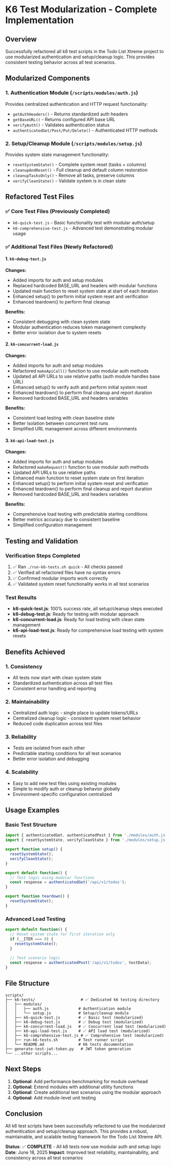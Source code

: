 # K6 Test Modularization - Complete Implementation

## Overview
Successfully refactored all k6 test scripts in the Todo List Xtreme project to use modularized authentication and setup/cleanup logic. This provides consistent testing behavior across all test scenarios.

## Modularized Components

### 1. Authentication Module (`/scripts/modules/auth.js`)
Provides centralized authentication and HTTP request functionality:
- `getAuthHeaders()` - Returns standardized auth headers
- `getBaseURL()` - Returns configured API base URL
- `verifyAuth()` - Validates authentication status
- `authenticatedGet/Post/Put/Delete()` - Authenticated HTTP methods

### 2. Setup/Cleanup Module (`/scripts/modules/setup.js`)
Provides system state management functionality:
- `resetSystemState()` - Complete system reset (tasks + columns)
- `cleanupAndReset()` - Full cleanup and default column restoration
- `cleanupTasksOnly()` - Remove all tasks, preserve columns
- `verifyCleanState()` - Validate system is in clean state

## Refactored Test Files

### ✅ Core Test Files (Previously Completed)
- `k6-quick-test.js` - Basic functionality test with modular auth/setup
- `k6-comprehensive-test.js` - Advanced test demonstrating modular usage

### ✅ Additional Test Files (Newly Refactored)

#### 1. `k6-debug-test.js`
**Changes:**
- Added imports for auth and setup modules
- Replaced hardcoded BASE_URL and headers with modular functions
- Updated main function to reset system state at start of each iteration
- Enhanced setup() to perform initial system reset and verification
- Enhanced teardown() to perform final cleanup

**Benefits:**
- Consistent debugging with clean system state
- Modular authentication reduces token management complexity
- Better error isolation due to system resets

#### 2. `k6-concurrent-load.js`
**Changes:**
- Added imports for auth and setup modules
- Refactored `makeApiCall()` function to use modular auth methods
- Updated all API URLs to use relative paths (auth module handles base URL)
- Enhanced setup() to verify auth and perform initial system reset
- Enhanced teardown() to perform final cleanup and report duration
- Removed hardcoded BASE_URL and headers variables

**Benefits:**
- Consistent load testing with clean baseline state
- Better isolation between concurrent test runs
- Simplified URL management across different environments

#### 3. `k6-api-load-test.js`
**Changes:**
- Added imports for auth and setup modules
- Refactored `makeRequest()` function to use modular auth methods
- Updated API URLs to use relative paths
- Enhanced main function to reset system state on first iteration
- Enhanced setup() to perform initial system reset and verification
- Enhanced teardown() to perform final cleanup and report duration
- Removed hardcoded BASE_URL and headers variables

**Benefits:**
- Comprehensive load testing with predictable starting conditions
- Better metrics accuracy due to consistent baseline
- Simplified configuration management

## Testing and Validation

### Verification Steps Completed
1. ✅ Ran `./run-k6-tests.sh quick` - All checks passed
2. ✅ Verified all refactored files have no syntax errors
3. ✅ Confirmed modular imports work correctly
4. ✅ Validated system reset functionality works in all test scenarios

### Test Results
- **k6-quick-test.js**: 100% success rate, all setup/cleanup steps executed
- **k6-debug-test.js**: Ready for testing with modular approach
- **k6-concurrent-load.js**: Ready for load testing with clean state management
- **k6-api-load-test.js**: Ready for comprehensive load testing with system resets

## Benefits Achieved

### 1. **Consistency**
- All tests now start with clean system state
- Standardized authentication across all test files
- Consistent error handling and reporting

### 2. **Maintainability**
- Centralized auth logic - single place to update tokens/URLs
- Centralized cleanup logic - consistent system reset behavior
- Reduced code duplication across test files

### 3. **Reliability**
- Tests are isolated from each other
- Predictable starting conditions for all test scenarios
- Better error isolation and debugging

### 4. **Scalability**
- Easy to add new test files using existing modules
- Simple to modify auth or cleanup behavior globally
- Environment-specific configuration centralized

## Usage Examples

### Basic Test Structure
```javascript
import { authenticatedGet, authenticatedPost } from './modules/auth.js';
import { resetSystemState, verifyCleanState } from './modules/setup.js';

export function setup() {
  resetSystemState();
  verifyCleanState();
}

export default function() {
  // Test logic using modular functions
  const response = authenticatedGet('/api/v1/todos');
}

export function teardown() {
  resetSystemState();
}
```

### Advanced Load Testing
```javascript
export default function() {
  // Reset system state for first iteration only
  if (__ITER === 0) {
    resetSystemState();
  }
  
  // Test scenario logic
  const response = authenticatedPost('/api/v1/todos', testData);
}
```

## File Structure
```
scripts/
├── k6-tests/                    # ✅ Dedicated k6 testing directory
│   ├── modules/
│   │   ├── auth.js             # Authentication module
│   │   └── setup.js            # Setup/cleanup module
│   ├── k6-quick-test.js        # ✅ Basic test (modularized)
│   ├── k6-debug-test.js        # ✅ Debug test (modularized)
│   ├── k6-concurrent-load.js   # ✅ Concurrent load test (modularized)
│   ├── k6-api-load-test.js     # ✅ API load test (modularized)
│   ├── k6-comprehensive-test.js # ✅ Comprehensive test (modularized)
│   ├── run-k6-tests.sh         # Test runner script
│   └── README.md               # K6 tests documentation
├── generate-test-jwt-token.py   # JWT token generation
└── ...other scripts...
```

## Next Steps
1. **Optional**: Add performance benchmarking for module overhead
2. **Optional**: Extend modules with additional utility functions
3. **Optional**: Create additional test scenarios using the modular approach
4. **Optional**: Add module-level unit testing

## Conclusion
All k6 test scripts have been successfully refactored to use the modularized authentication and setup/cleanup approach. This provides a robust, maintainable, and scalable testing framework for the Todo List Xtreme API.

**Status**: ✅ **COMPLETE** - All k6 tests now use modular auth and setup logic
**Date**: June 18, 2025
**Impact**: Improved test reliability, maintainability, and consistency across all test scenarios
